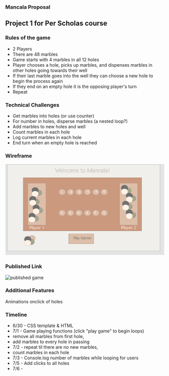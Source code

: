 ### Mancala Proposal
## Project 1 for Per Scholas course


### Rules of the game
* 2 Players
* There are 48 marbles
* Game starts with 4 marbles in all 12 holes
* Player chooses a hole, picks up marbles, and dispenses marbles in other holes going towards their well
* If their last marble goes into the well they can choose a new hole to begin the process again
* If they end on an empty hole it is the opposing player's turn
* Repeat

### Technical Challenges
* Get marbles into holes (or use counter)
* For number in holes, disperse marbles (a nested loop?)
* Add marbles to new holes and well
* Count marbles in each hole
* Log current marbles in each hole
* End turn when an empty hole is reached 


### Wireframe
![wireframe](https://github.com/shanicunn/mancala-proposal/blob/master/wireframe.png)

### Published Link
![published game](link)

### Additional Features 
Animations onclick of holes

### Timeline 
* 6/30 - CSS template & HTML
* 7/1 -   Game playing functions (click "play game" to begin loops) 
* remove all marbles from first hole,
* add marbles to every hole in passing
* 7/2 -  repeat til there are no new marbles,
* count marbles in each hole
* 7/3 -   Console.log number of marbles while looping for users
* 7/5 -   Add clicks to all holes
* 7/6 -   

